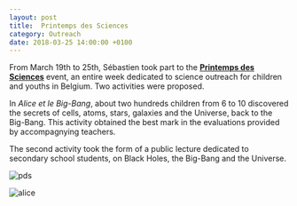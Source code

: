 ```yaml
---
layout: post
title:  Printemps des Sciences
category: Outreach
date: 2018-03-25 14:00:00 +0100
---
```


From March 19th to 25th, Sébastien took part to the [**Printemps des
Sciences**](https://uclouvain.be/fr/decouvrir/scinfuse/printemps-des-sciences.html)
event, an entire week dedicated to science outreach for children and
youths in Belgium.  Two activities were proposed.

In *Alice et le Big-Bang*, about two hundreds children from 6 to 10
discovered the secrets of cells, atoms, stars, galaxies and the
Universe, back to the Big-Bang.  This activity obtained the best mark
in the evaluations provided by accompagnying teachers.

The second activity took the form of a public lecture dedicated to
secondary school students, on Black Holes, the Big-Bang and the
Universe.


![pds]({{site.baseurl}}/assets/images/outreach/PDS.png)

![alice]({{site.baseurl}}/assets/images/outreach/Alice_BB.jpg)







